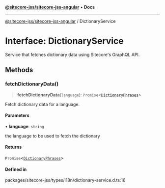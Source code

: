 [**@sitecore-jss/sitecore-jss-angular**](../README.md) • **Docs**

***

[@sitecore-jss/sitecore-jss-angular](../README.md) / DictionaryService

# Interface: DictionaryService

Service that fetches dictionary data using Sitecore's GraphQL API.

## Methods

### fetchDictionaryData()

> **fetchDictionaryData**(`language`): `Promise`\<[`DictionaryPhrases`](DictionaryPhrases.md)\>

Fetch dictionary data for a language.

#### Parameters

• **language**: `string`

the language to be used to fetch the dictionary

#### Returns

`Promise`\<[`DictionaryPhrases`](DictionaryPhrases.md)\>

#### Defined in

packages/sitecore-jss/types/i18n/dictionary-service.d.ts:16

